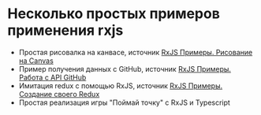 # Несколько простых примеров применения rxjs

- Простая рисовалка на канвасе, источник [RxJS Примеры. Рисование на Canvas][1]
- Пример получения данных с GitHub, источник [RxJS Примеры. Работа с API GitHub][2]
- Имитация redux с помощью RxJS, источник [RxJS Примеры. Создание своего Redux][3]
- Простая реализация игры "Поймай точку" с RxJS и Typescript

[1]: https://youtu.be/ib9y6uJr6PQ?list=PLqKQF2ojwm3ksNegIZIz_AB0x6a9zqofx 'RxJS Примеры. Рисование на Canvas'
[2]: https://youtu.be/i_bwptbaSRA?list=PLqKQF2ojwm3ksNegIZIz_AB0x6a9zqofx 'RxJS Примеры. Работа с API GitHub'
[3]: https://youtu.be/QFpWHWD3FhQ?list=PLqKQF2ojwm3ksNegIZIz_AB0x6a9zqofx 'RxJS Примеры. Создание своего Redux'

